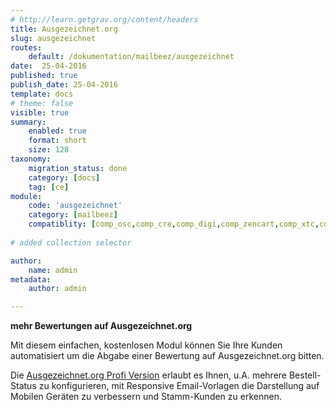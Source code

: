 ```yaml
---
# http://learn.getgrav.org/content/headers
title: Ausgezeichnet.org
slug: ausgezeichnet
routes:
    default: /dokumentation/mailbeez/ausgezeichnet
date:  25-04-2016
published: true
publish_date: 25-04-2016
template: docs
# theme: false
visible: true
summary:
    enabled: true
    format: short
    size: 128
taxonomy:
    migration_status: done
    category: [docs]
    tag: [ce]
module:
    code: 'ausgezeichnet'
    category: [mailbeez]
    compatiblity: [comp_osc,comp_cre,comp_digi,comp_zencart,comp_xtc,comp_gambio]
       
# added collection selector

author:
    name: admin
metadata:
    author: admin

---
```


**mehr Bewertungen auf Ausgezeichnet.org**

Mit diesem einfachen, kostenlosen Modul können Sie Ihre Kunden automatisiert um die Abgabe einer Bewertung auf Ausgezeichnet.org bitten.

Die [Ausgezeichnet.org Profi Version](/dokumentation/mailbeez/ausgezeichnet_advanced/) erlaubt es Ihnen, u.A. mehrere Bestell-Status zu konfigurieren, mit Responsive Email-Vorlagen die Darstellung auf Mobilen Geräten zu verbessern und Stamm-Kunden zu erkennen.
